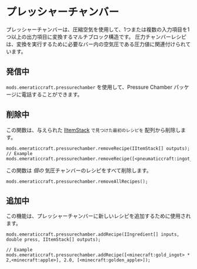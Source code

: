 # プレッシャーチャンバー

プレッシャーチャンバーは、圧縮空気を使用して、1つまたは複数の入力項目を1つ以上の出力項目に変換するマルチブロック構造です。 圧力チャンバーレシピは、変換を実行するために必要なバー内の空気圧である圧力値に関連付けられています。

## 発信中

`mods.emeraticcraft.pressurechamber` を使用して、Pressure Chamber パッケージに電話することができます。

## 削除中

この関数は、与えられた [IItemStack](/Vanilla/Items/IItemStack/) `で見つけた最初のレシピを` 配列から削除します。

```zenscript
mods.emeraticcraft.pressurechamber.removeRecipe(IItemStack[] outputs);
// Example
mods.emeraticcraft.pressurechamber.removeRecipe([<pneumaticcraft:ingot_iron_compressed>]);
```

この関数は *個の* 気圧チャンバーのレシピをすべて削除します。

```zenscript
mods.emeraticcraft.pressurechamber.removeAllRecipes();
```

## 追加中

この機能は、プレッシャーチャンバーに新しいレシピを追加するために使用されます。

```zenscript
mods.emeraticcraft.pressurechamber.addRecipe(IIngredient[] inputs, double press, IItemStack[] outputs);

// Example
mods.emeraticcraft.pressurechamber.addRecipe([<minecraft:gold_ingot> * 2,<minecraft:apple>], 2.0, [<minecraft:golden_apple>]);
```